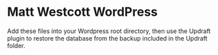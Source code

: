 # Matt Westcott WordPress

Add these files into your Wordpress root directory, then use the Updraft plugin to restore the database from the backup included in the Updraft folder.
